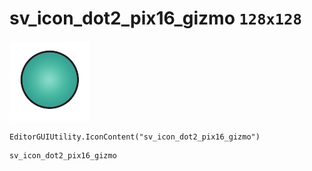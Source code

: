 # sv_icon_dot2_pix16_gizmo `128x128`
<img src="/img/sv_icon_dot2_pix16_gizmo.png" width=128 height=128>

``` CSharp
EditorGUIUtility.IconContent("sv_icon_dot2_pix16_gizmo")
```
```
sv_icon_dot2_pix16_gizmo
```
